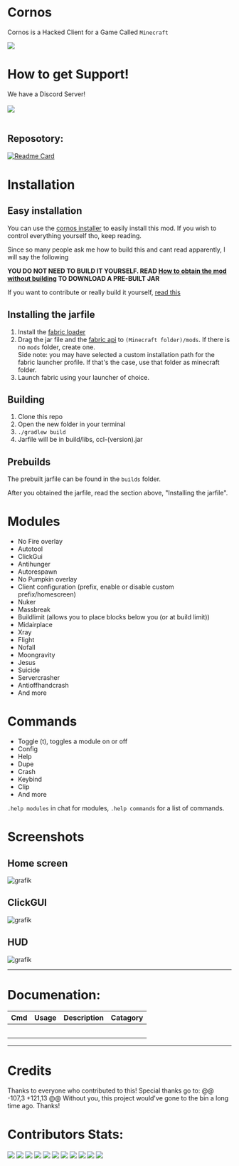 # Cornos
Cornos is a Hacked Client for a Game Called `Minecraft`

<img src="https://img.shields.io/github/stars/AriliusClient/Cornos?color=000000&style=for-the-badge" /><br>

# How to get Support!

We have a Discord Server!
</br></br>
<a href="https://discord.gg/rvC7F798xQ"><img src="https://invidget.switchblade.xyz/rvC7F798xQ"/></a>
<br><br>

## Reposotory:
[![Readme Card](https://github-readme-stats.vercel.app/api/pin/?username=AriliusClient&repo=Cornos)](https://github.com/AriliusClient/Cornos)

# Installation

## Easy installation
You can use the [cornos installer](https://github.com/AriliusClient/cornos-installer/releases) to easily install this mod. If you wish to control everything yourself tho, keep reading.

Since so many people ask me how to build this and cant read apparently, I will say the following

**YOU DO NOT NEED TO BUILD IT YOURSELF.
READ [How to obtain the mod without building](https://github.com/AriliusClient/CornClient/wiki/How-to-obtain-the-mod-without-building%3F)
TO DOWNLOAD A PRE-BUILT JAR**

If you want to contribute or really build it yourself, [read this](https://github.com/AriliusClient/CornClient/wiki/Building-and-contributing)

## Installing the jarfile
1. Install the [fabric loader](https://fabricmc.net/use/) 
2. Drag the jar file and the [fabric api](https://www.curseforge.com/minecraft/mc-mods/fabric-api) to `(Minecraft folder)/mods`. If there is no `mods` folder, create one.<br>Side note: you may have selected a custom installation path for the fabric launcher profile. If that's the case, use that folder as minecraft folder.
3. Launch fabric using your launcher of choice.

## Building
1. Clone this repo
2. Open the new folder in your terminal
3. `./gradlew build`
4. Jarfile will be in build/libs, ccl-(version).jar

## Prebuilds

The prebuilt jarfile can be found in the `builds` folder.

After you obtained the jarfile, read the section above, "Installing the jarfile".

# Modules

- No Fire overlay
- Autotool
- ClickGui
- Antihunger
- Autorespawn
- No Pumpkin overlay
- Client configuration (prefix, enable or disable custom prefix/homescreen)
- Nuker
- Massbreak
- Buildlimit (allows you to place blocks below you (or at build limit))
- Midairplace
- Xray
- Flight
- Nofall
- Moongravity
- Jesus
- Suicide
- Servercrasher
- Antioffhandcrash
- And more


# Commands

- Toggle (t), toggles a module on or off
- Config
- Help
- Dupe
- Crash
- Keybind
- Clip
- And more

`.help modules` in chat for modules, `.help commands` for a list of commands.

# Screenshots

## Home screen

![grafik](https://user-images.githubusercontent.com/80022388/115186302-c057d700-a0e1-11eb-818c-acf8a7de2346.png)

## ClickGUI

![grafik](https://user-images.githubusercontent.com/80022388/115186386-e54c4a00-a0e1-11eb-93ef-88a3a68c2510.png)


## HUD

![grafik](https://user-images.githubusercontent.com/80022388/115186272-b504ab80-a0e1-11eb-8cc0-fba7afdb2d69.png)

---

# Documenation: 

|  Cmd   | Usage    | Description                                                    | Catagory    |
| ------ | -------- | -------------------------------------------------------------- | ----------- |
|        |          |                                                                |             |
|        |          |                                                                |             |
|        |          |                                                                |             |
|        |          |                                                                |             |
|        |          |                                                                |             |

---

# Credits

Thanks to everyone who contributed to this! Special thanks go to:
@@ -107,3 +121,13 @@ Without you, this project would've gone to the bin a long time ago. Thanks!
# Contributors Stats:

<img align="center" src="https://github-readme-stats.vercel.app/api?username=NotNoahDev&show_icons=true&theme=radical&line_height=21"/>
<img align="center" src="https://github-readme-stats.vercel.app/api?username=FloppaDev&show_icons=true&theme=radical&line_height=21"/>
<img align="center" src="https://github-readme-stats.vercel.app/api?username=FreakingChicken&show_icons=true&theme=radical&line_height=21"/>
<img align="center" src="https://github-readme-stats.vercel.app/api?username=feliscatusmeows&show_icons=true&theme=radical&line_height=21"/>
<img align="center" src="https://github-readme-stats.vercel.app/api?username=crazymoose77756&show_icons=true&theme=radical&line_height=21"/>
<img align="center" src="https://github-readme-stats.vercel.app/api?username=terpi&show_icons=true&theme=radical&line_height=21"/>
<img align="center" src="https://github-readme-stats.vercel.app/api?username=JohnShiozo&show_icons=true&theme=radical&line_height=21"/>
<img align="center" src="https://github-readme-stats.vercel.app/api?username=19MisterX98&show_icons=true&theme=radical&line_height=21"/>
<img align="center" src="https://github-readme-stats.vercel.app/api?username=GalaxyLinus&show_icons=true&theme=radical&line_height=21"/>
<img align="center" src="https://github-readme-stats.vercel.app/api?username=CASTLEdev&show_icons=true&theme=radical&line_height=21"/>
<img align="center" src="https://github-readme-stats.vercel.app/api?username=3060ti&show_icons=true&theme=radical&line_height=21"/>
